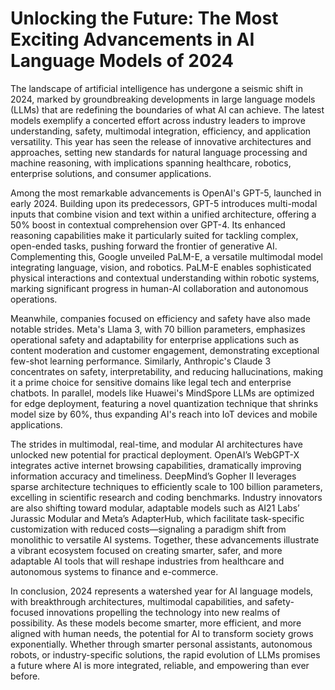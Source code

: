 # Unlocking the Future: The Most Exciting Advancements in AI Language Models of 2024

The landscape of artificial intelligence has undergone a seismic shift in 2024, marked by groundbreaking developments in large language models (LLMs) that are redefining the boundaries of what AI can achieve. The latest models exemplify a concerted effort across industry leaders to improve understanding, safety, multimodal integration, efficiency, and application versatility. This year has seen the release of innovative architectures and approaches, setting new standards for natural language processing and machine reasoning, with implications spanning healthcare, robotics, enterprise solutions, and consumer applications.

Among the most remarkable advancements is OpenAI's GPT-5, launched in early 2024. Building upon its predecessors, GPT-5 introduces multi-modal inputs that combine vision and text within a unified architecture, offering a 50% boost in contextual comprehension over GPT-4. Its enhanced reasoning capabilities make it particularly suited for tackling complex, open-ended tasks, pushing forward the frontier of generative AI. Complementing this, Google unveiled PaLM-E, a versatile multimodal model integrating language, vision, and robotics. PaLM-E enables sophisticated physical interactions and contextual understanding within robotic systems, marking significant progress in human-AI collaboration and autonomous operations.

Meanwhile, companies focused on efficiency and safety have also made notable strides. Meta's Llama 3, with 70 billion parameters, emphasizes operational safety and adaptability for enterprise applications such as content moderation and customer engagement, demonstrating exceptional few-shot learning performance. Similarly, Anthropic's Claude 3 concentrates on safety, interpretability, and reducing hallucinations, making it a prime choice for sensitive domains like legal tech and enterprise chatbots. In parallel, models like Huawei's MindSpore LLMs are optimized for edge deployment, featuring a novel quantization technique that shrinks model size by 60%, thus expanding AI's reach into IoT devices and mobile applications.

The strides in multimodal, real-time, and modular AI architectures have unlocked new potential for practical deployment. OpenAI’s WebGPT-X integrates active internet browsing capabilities, dramatically improving information accuracy and timeliness. DeepMind’s Gopher II leverages sparse architecture techniques to efficiently scale to 100 billion parameters, excelling in scientific research and coding benchmarks. Industry innovators are also shifting toward modular, adaptable models such as AI21 Labs’ Jurassic Modular and Meta’s AdapterHub, which facilitate task-specific customization with reduced costs—signaling a paradigm shift from monolithic to versatile AI systems. Together, these advancements illustrate a vibrant ecosystem focused on creating smarter, safer, and more adaptable AI tools that will reshape industries from healthcare and autonomous systems to finance and e-commerce.

In conclusion, 2024 represents a watershed year for AI language models, with breakthrough architectures, multimodal capabilities, and safety-focused innovations propelling the technology into new realms of possibility. As these models become smarter, more efficient, and more aligned with human needs, the potential for AI to transform society grows exponentially. Whether through smarter personal assistants, autonomous robots, or industry-specific solutions, the rapid evolution of LLMs promises a future where AI is more integrated, reliable, and empowering than ever before.